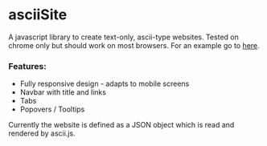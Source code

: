 # asciiSite

A javascript library to create text-only, ascii-type websites. Tested on chrome only but should work on most browsers.
For an example go to [here](http://harrybp.github.io).

### Features:
* Fully responsive design - adapts to mobile screens
* Navbar with title and links
* Tabs
* Popovers / Tooltips

Currently the website is defined as a JSON object which is read and rendered by ascii.js.





